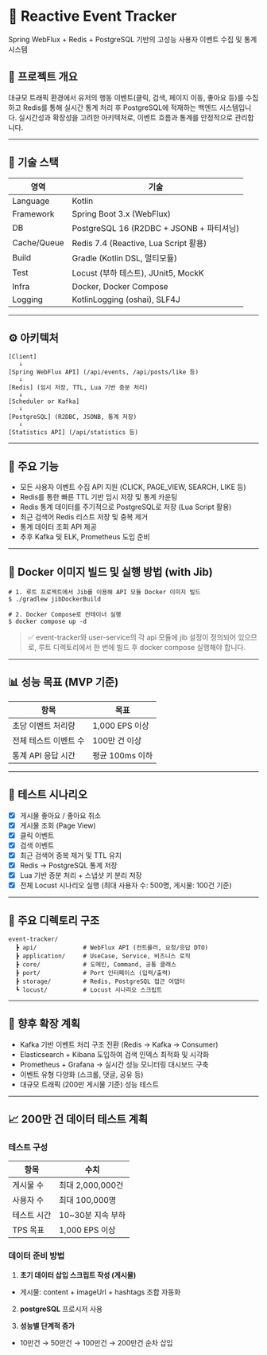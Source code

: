 # 🚀 Reactive Event Tracker

Spring WebFlux + Redis + PostgreSQL 기반의 고성능 사용자 이벤트 수집 및 통계 시스템

## 📌 프로젝트 개요

대규모 트래픽 환경에서 유저의 행동 이벤트(클릭, 검색, 페이지 이동, 좋아요 등)를 수집하고 Redis를 통해 실시간 통계 처리 후 PostgreSQL에 적재하는 백엔드 시스템입니다. 실시간성과 확장성을 고려한 아키텍처로, 이벤트 흐름과 통계를 안정적으로 관리합니다.

---

## 🧱 기술 스택

| 영역       | 기술                                                   |
|------------|--------------------------------------------------------|
| Language   | Kotlin                                                 |
| Framework  | Spring Boot 3.x (WebFlux)                              |
| DB         | PostgreSQL 16 (R2DBC + JSONB + 파티셔닝)              |
| Cache/Queue| Redis 7.4 (Reactive, Lua Script 활용)                  |
| Build      | Gradle (Kotlin DSL, 멀티모듈)                          |
| Test       | Locust (부하 테스트), JUnit5, MockK                    |
| Infra      | Docker, Docker Compose                                 |
| Logging    | KotlinLogging (oshai), SLF4J                           |

---

## ⚙️ 아키텍처

```plaintext
[Client]
   ↓
[Spring WebFlux API] (/api/events, /api/posts/like 등)
   ↓
[Redis] (임시 저장, TTL, Lua 기반 증분 처리)
   ↓
[Scheduler or Kafka]
   ↓
[PostgreSQL] (R2DBC, JSONB, 통계 저장)
   ↓
[Statistics API] (/api/statistics 등)
```

---

## 🎯 주요 기능

- 모든 사용자 이벤트 수집 API 지원 (CLICK, PAGE_VIEW, SEARCH, LIKE 등)
- Redis를 통한 빠른 TTL 기반 임시 저장 및 통계 카운팅
- Redis 통계 데이터를 주기적으로 PostgreSQL로 저장 (Lua Script 활용)
- 최근 검색어 Redis 리스트 저장 및 중복 제거
- 통계 데이터 조회 API 제공
- 추후 Kafka 및 ELK, Prometheus 도입 준비

---

## 🐳 Docker 이미지 빌드 및 실행 방법 (with Jib)
```
# 1. 루트 프로젝트에서 Jib를 이용해 API 모듈 Docker 이미지 빌드
$ ./gradlew jibDockerBuild

# 2. Docker Compose로 컨테이너 실행
$ docker compose up -d
```
>✅ event-tracker와 user-service의 각 api 모듈에 jib 설정이 정의되어 있으므로, 루트 디렉토리에서 한 번에 빌드 후 docker compose 실행해야 합니다.

---

## 📊 성능 목표 (MVP 기준)

| 항목                   | 목표                |
|------------------------|---------------------|
| 초당 이벤트 처리량     | 1,000 EPS 이상       |
| 전체 테스트 이벤트 수  | 100만 건 이상        |
| 통계 API 응답 시간     | 평균 100ms 이하      |

---

## 🧪 테스트 시나리오

- [x] 게시물 좋아요 / 좋아요 취소
- [x] 게시물 조회 (Page View)
- [x] 클릭 이벤트
- [x] 검색 이벤트
- [x] 최근 검색어 중복 제거 및 TTL 유지
- [x] Redis → PostgreSQL 통계 저장
- [x] Lua 기반 증분 처리 + 스냅샷 키 분리 저장
- [x] 전체 Locust 시나리오 실행 (최대 사용자 수: 500명, 게시물: 100건 기준)

---

## 📁 주요 디렉토리 구조

```plaintext
event-tracker/
  ┣ api/             # WebFlux API (컨트롤러, 요청/응답 DTO)
  ┣ application/     # UseCase, Service, 비즈니스 로직
  ┣ core/            # 도메인, Command, 공통 클래스
  ┣ port/            # Port 인터페이스 (입력/출력)
  ┣ storage/         # Redis, PostgreSQL 접근 어댑터
  ┗ locust/          # Locust 시나리오 스크립트
```

---

## 🔄 향후 확장 계획

- Kafka 기반 이벤트 처리 구조 전환 (Redis → Kafka → Consumer)
- Elasticsearch + Kibana 도입하여 검색 인덱스 최적화 및 시각화
- Prometheus + Grafana → 실시간 성능 모니터링 대시보드 구축
- 이벤트 유형 다양화 (스크롤, 댓글, 공유 등)
- 대규모 트래픽 (200만 게시물 기준) 성능 테스트

---

## 📈 200만 건 데이터 테스트 계획

### 테스트 구성

| 항목       | 수치              |
|------------|-------------------|
| 게시물 수   | 최대 2,000,000건   |
| 사용자 수   | 최대 100,000명     |
| 테스트 시간 | 10~30분 지속 부하 |
| TPS 목표    | 1,000 EPS 이상     |

### 데이터 준비 방법

1. **초기 데이터 삽입 스크립트 작성 (게시물)**
  - 게시물: content + imageUrl + hashtags 조합 자동화

2. **postgreSQL** 프로시저 사용


3. **성능별 단계적 증가**
  - 10만건 → 50만건 → 100만건 → 200만건 순차 삽입